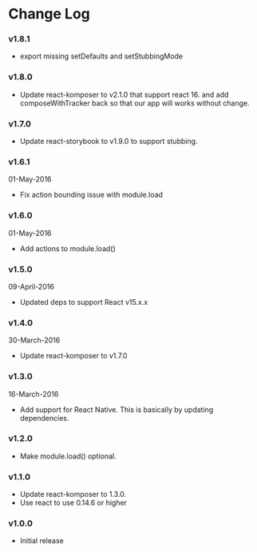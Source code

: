 # Change Log

### v1.8.1

* export missing setDefaults and setStubbingMode

### v1.8.0

* Update react-komposer to v2.1.0 that support react 16.
and add composeWithTracker back so that our app will works without change.

### v1.7.0

* Update react-storybook to v1.9.0 to support stubbing.

### v1.6.1
01-May-2016

* Fix action bounding issue with module.load
### v1.6.0
01-May-2016

* Add actions to module.load()

### v1.5.0
09-April-2016

* Updated deps to support React v15.x.x

### v1.4.0
30-March-2016

* Update react-komposer to v1.7.0

### v1.3.0
16-March-2016

* Add support for React Native. This is basically by updating dependencies.

### v1.2.0
* Make module.load() optional.

### v1.1.0

* Update react-komposer to 1.3.0.
* Use react to use 0.14.6 or higher

### v1.0.0

* Initial release
